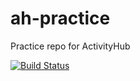 # ah-practice
Practice repo for ActivityHub

[![Build Status](https://travis-ci.org/neilxc/ah-practice.svg?branch=master)](https://travis-ci.org/neilxc/ah-practice)
